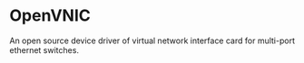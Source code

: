 OpenVNIC
========

An open source device driver of virtual network interface card for multi-port ethernet switches.
